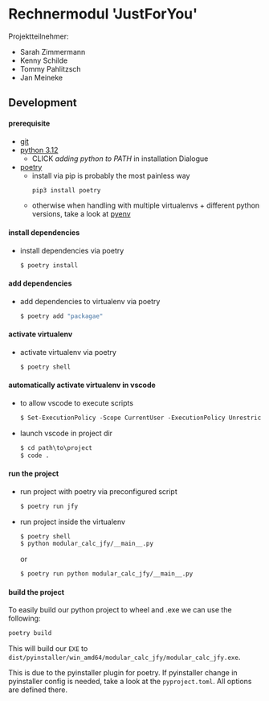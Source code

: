 # Rechnermodul 'JustForYou'
Projektteilnehmer:
- Sarah Zimmermann
- Kenny Schilde
- Tommy Pahlitzsch
- Jan Meineke


## Development

#### prerequisite
- [git](https://git-scm.com/downloads/win)
- [python 3.12](https://www.python.org/downloads/release/python-3120/)
    - CLICK *adding python to PATH* in installation Dialogue
- [poetry](https://python-poetry.org/)
    - install via pip is probably the most painless way
        ``` sh
        pip3 install poetry
        ``` 
    - otherwise when handling with multiple virtualenvs + different python versions, take a look at [pyenv](https://github.com/pyenv/pyenv)

#### install dependencies
- install dependencies via poetry
    ``` sh
    $ poetry install
    ```

#### add dependencies
- add dependencies to virtualenv via poetry
    ``` sh
    $ poetry add "packagae"
    ```

#### activate virtualenv
- activate virtualenv via poetry
    ``` sh
    $ poetry shell
    ```

#### automatically activate virtualenv in vscode
- to allow vscode to execute scripts
    ``` ps
    $ Set-ExecutionPolicy -Scope CurrentUser -ExecutionPolicy Unrestricted
    ```
- launch vscode in project dir
    ``` ps
    $ cd path\to\project
    $ code .
    ```

#### run the project
- run project with poetry via preconfigured script
    ``` sh
    $ poetry run jfy
    ```

- run project inside the virtualenv
    ``` sh
    $ poetry shell
    $ python modular_calc_jfy/__main__.py
    ```
    or
    ``` sh
    $ poetry run python modular_calc_jfy/__main__.py
    ```

#### build the project
To easily build our python project to wheel and .exe we can use the following:
``` sh
poetry build
```
This will build our `EXE` to `dist/pyinstaller/win_amd64/modular_calc_jfy/modular_calc_jfy.exe`.

This is due to the pyinstaller plugin for poetry. If pyinstaller change in pyinstaller config is needed, take a look at the `pyproject.toml`. All options are defined there.
